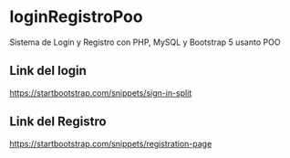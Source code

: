 # loginRegistroPoo
 Sistema de Login y Registro con PHP, MySQL y Bootstrap 5 usanto POO

## Link del login

https://startbootstrap.com/snippets/sign-in-split

## Link del Registro

https://startbootstrap.com/snippets/registration-page
